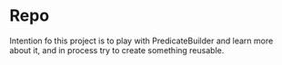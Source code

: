 # Repo
Intention fo this project is to play with PredicateBuilder
and learn more about it, and in process try to create something reusable.
